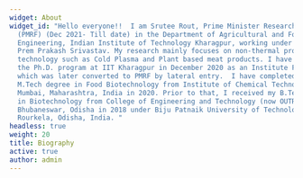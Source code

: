 ```yaml
---
widget: About
widget_id: "Hello everyone!!  I am Srutee Rout, Prime Minister Research Fellow
  (PMRF) (Dec 2021- Till date) in the Department of Agricultural and Food
  Engineering, Indian Institute of Technology Kharagpur, working under Professor
  Prem Prakash Srivastav. My research mainly focuses on non-thermal processing
  technology such as Cold Plasma and Plant based meat products. I have joined
  the Ph.D. program at IIT Kharagpur in December 2020 as an Institute Fellow
  which was later converted to PMRF by lateral entry.  I have completed my
  M.Tech degree in Food Biotechnology from Institute of Chemical Technology,
  Mumbai, Maharashtra, India in 2020. Prior to that, I received my B.Tech degree
  in Biotechnology from College of Engineering and Technology (now OUTR),
  Bhubaneswar, Odisha in 2018 under Biju Patnaik University of Technology,
  Rourkela, Odisha, India. "
headless: true
weight: 20
title: Biography
active: true
author: admin
---
```

